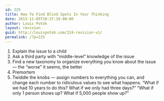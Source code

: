 ```yaml
---
id: 225
title: How To Find Blind Spots In Your Thinking
date: 2013-11-05T10:37:19-08:00
author: Louis Potok
layout: revision
guid: http://louispotok.com/224-revision-v1/
permalink: /?p=225
---
```

  1. Explain the issue to a child
  2. Ask a third party with &#8220;middle-level&#8221; knowledge of the issue
  3. Find a new taxonomy to organize everything you know about the issue &#8212; the &#8220;worse&#8221; it seems, the better
  4. Premortem
  5. Twiddle the knobs &#8212; assign numbers to everything you can, and change each number to ridiculous values to see what happens. &#8220;What if we had 10 years to do this? What if we only had three days?&#8221; &#8220;What if only 1 person shows up? What if 5,000 people show up?&#8221;